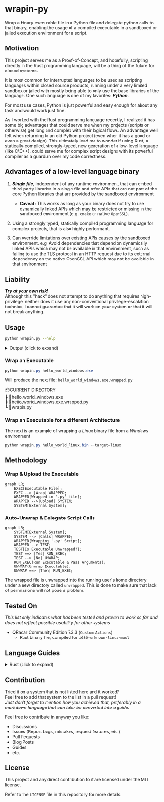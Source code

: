 # wrapin-py

Wrap a binary executable file in a Python file and delegate python calls to that binary, enabling the usage of a compiled executable in a sandboxed or jailed execution environment for a script.

## Motivation

This project serves me as a Proof-of-Concept, and hopefully, scripting directly in the Rust programming language, will be a thing of the future for closed systems.

It is most common for interrupted languages to be used as scripting languages within closed source products, running under a very limited sandbox or jailed with mostly being able to only use the base libraries of the language. One such language is one of my favorites: __*Python*__.

For most use cases, Python is just powerful and easy enough for about any task and would work just fine.

As I worked with the Rust programming language recently, I realized it has some big advantages that could serve me when my projects (scripts or otherwise) get long and complex with their logical flows. An advantage well felt when returning to an old Python project (even when it has a good or even a great design). This ultimately lead me to wonder if using Rust, a statically-compiled, strongly-typed, new generation of a low-level language (like C\C++), could serve me for complex script designs with its powerful compiler as a guardian over my code correctness.

## Advantages of a low-level language binary

1. __*Single file*__, independent of any runtime environment, that can embed third-party libraries in a single file and offer APIs that are not part of the core Python libraries that are provided by the sandboxed environment  
   - __Caveat:__ This works as long as your binary does not try to use dynamically linked APIs which may be restricted or missing in the sandboxed environment (e.g. `cmake` or native `OpenSSL`).

2. Using a strongly typed, statically compiled programming language for complex projects, that is also highly performant.

3. Can override limitations over existing APIs causes by the sandboxed environment. e.g. Avoid dependencies that depend on dynamically linked APIs which may not be available in that environment, such as failing to use the TLS protocol in an HTTP request due to its external dependency on the native OpenSSL API which may not be available in that environment

## Liability

__*Try at your own risk!*__  
Although this "hack" does not attempt to do anything that requires high-privilege, neither does it use any non-conventional privilege-escalation technics, I cannot guarantee that it will work on your system or that it will not break anything.

## Usage

```bash
python wrapin.py --help
```

<details>
<summary>Output (click to expand)</summary>

```text
usage: wrapin.py [-h] [-o OUTPUT] [-t TARGET] binary_file

Wrap a binary file into a Python file container to be used in 
the context of scripting environments that are some what limited to Python and its core libraries.

positional arguments:
  binary_file           The binary file to be wrapped inside the Python file container.

options:
  -h, --help            show this help message and exit
  -o OUTPUT, --output OUTPUT
                        Specify the output path for the Python container file.
  -t TARGET, --target TARGET
                        Specify the target operating system for the binary file: `Windows`, `Linux` or `Darwin`. By
                        default, the current operating system is selected. Mismatch of configurations with the wrapped
                        file will cause a failure in execution and will exit with an error.
```

</details>  

### Wrap an Executable

```powershell
python wrapin.py hello_world_windows.exe
```

Will produce the next file: `hello_world_windows.exe.wrapped.py`

📦CURRENT DIRECTORY  
 ┣ 📜hello_world_windows.exe  
 ┣ 📜hello_world_windows.exe.wrapped.py  
 ┗ 📜wrapin.py

### Wrap an Executable for a different Architecture

The next is an example of wrapping a *Linux* binary file from a *Windows* environment

```powershell
python wrapin.py hello_world_linux.bin --target=linux
```

## Methodology

### Wrap & Upload the Executable

```mermaid
graph LR;
    EXEC[Executable File];
    EXEC --> |Wrap| WRAPPED;
    WRAPPED[Wrapped in '.py' file];
    WRAPPED -->|Upload| SYSTEM;
    SYSTEM[External System];
```

### Auto-Unwrap & Delegate Script Calls

```mermaid
graph LR;
    SYSTEM[External System];
    SYSTEM --> |Calls| WRAPPED;
    WRAPPED[Wrapping '.py' Script];
    WRAPPED --> TEST;
    TEST{Is Executable Unwrapped?};
    TEST ==> |Yes| RUN_EXEC;
    TEST --> |No| UNWRAP;
    RUN_EXEC(Run Executable & Pass Arguments);
    UNWRAP(Unwrap Executable);
    UNWRAP ==> |Then| RUN_EXEC;
```

The wrapped file is unwrapped into the running user's home directory under a new directory called `unwrapped`. This is done to make sure that lack of permissions will not pose a problem.

## Tested On

*This list only indicates what has been tested and proven to work so far and does not reflect possible usability for other systems*

- QRadar Community Edition 7.3.3 (`Custom Actions`)
  - Rust binary file, compiled for  `i686-unknown-linux-musl`

## Language Guides

<details>
<summary>Rust (click to expand)</summary>

### Optimize for Size

Unless you have some very specific requirements, it is recommended for you to optimize your binary for size for the context of scripting.

- Configure `Cargo.toml` to optimize the `--release` build for size  
  - Use `panic = 'abort'` to exit on panic rather than unwind, unless you are catching unwind to recover from panics in your use case

```toml
[profile.release]
panic = 'abort'
codegen-units = 1
incremental = true
lto = true
opt-level = 'z' # Optimize for size
```

### Building to 32-bit Targets Reduces Size

Add a 32-bit target to reduce the binary size, unless you are expected to use more than 4 GB RAM or having some other limiting reason to do so.

- If you insist on a 64-bit binary, replace all `i686` values with `x86_64`

<details>
<summary>Windows 32-bit (click to expand)</summary>

Add `i686-pc-windows-msvc` to the rustup toolchain

```powershell
rustup target add i686-pc-windows-msvc
```

Build target

```powershell
cargo build --target=i686-pc-windows-msvc --release
```

</details>

<details>
<summary>Linux 32-bit (click to expand)</summary>

Since we are most probably building for a limited jail or sandboxed environment, our best chance is to compile to `musl` instead of `gnu`, since `gnu` is using APIs that are dynamically linked and may be absent within the context of the sandbox.  

### GNU & MUSL

- You can always try `gnu` first and fallback to `musl`  
- Using `musl` requires you to use pure Rust alternative libraries. e.g. replace `rust-native-tls` with `rust-tls`  
- Don't get discouraged using `musl` if your `gnu` binary cannot access dynamically linked libraries; This could also explain why some of your python code is unable to perform certain functionalities as well. With `musl` you can get a chance to overcome these problems.

### Building Proper   

Add `i686-unknown-linux-musl` to the rustup toolchain

```bash
rustup target add i686-unknown-linux-musl
```

Build target

```bash
cargo build --target=i686-unknown-linux-musl --release
```

</details>

</details>

## Contribution  

Tried it on a system that is not listed here and it worked?  
Feel free to add that system to the list in a pull request!  
*Just don't forget to mention how you achieved that, preferably in a markdown language that can later be converted into a guide.*

Feel free to contribute in anyway you like:

- Discussions  
- Issues (Report bugs, mistakes, request features, etc.)  
- Pull Requests  
- Blog Posts  
- Guides  
- etc.  

## License

This project and any direct contribution to it are licensed under the MIT license.

Refer to the `LICENSE` file in this repository for more details.
